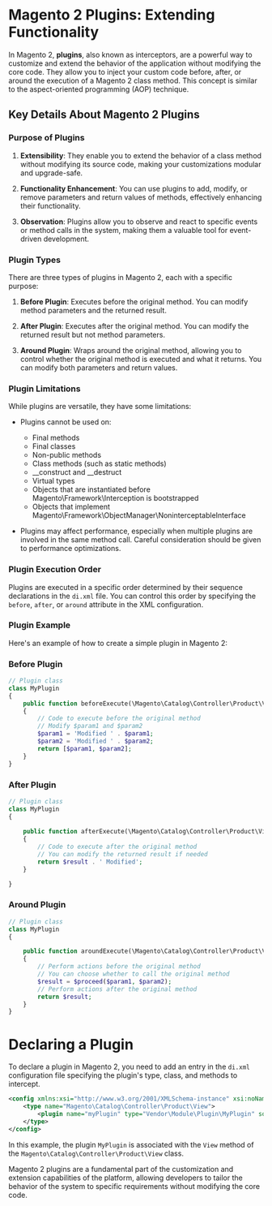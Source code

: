 # Magento 2 Plugins: Extending Functionality

In Magento 2, **plugins**, also known as interceptors, are a powerful way to customize and extend the behavior of the application without modifying the core code. They allow you to inject your custom code before, after, or around the execution of a Magento 2 class method. This concept is similar to the aspect-oriented programming (AOP) technique.

## Key Details About Magento 2 Plugins

### Purpose of Plugins

1. **Extensibility**: They enable you to extend the behavior of a class method without modifying its source code, making your customizations modular and upgrade-safe.

2. **Functionality Enhancement**: You can use plugins to add, modify, or remove parameters and return values of methods, effectively enhancing their functionality.

3. **Observation**: Plugins allow you to observe and react to specific events or method calls in the system, making them a valuable tool for event-driven development.

### Plugin Types

There are three types of plugins in Magento 2, each with a specific purpose:

1. **Before Plugin**: Executes before the original method. You can modify method parameters and the returned result.

2. **After Plugin**: Executes after the original method. You can modify the returned result but not method parameters.

3. **Around Plugin**: Wraps around the original method, allowing you to control whether the original method is executed and what it returns. You can modify both parameters and return values.

### Plugin Limitations

While plugins are versatile, they have some limitations:

- Plugins cannot be used on:
  - Final methods
  - Final classes
  - Non-public methods
  - Class methods (such as static methods)
  - __construct and __destruct
  - Virtual types
  - Objects that are instantiated before Magento\Framework\Interception is bootstrapped
  - Objects that implement Magento\Framework\ObjectManager\NoninterceptableInterface
  

- Plugins may affect performance, especially when multiple plugins are involved in the same method call. Careful consideration should be given to performance optimizations.

### Plugin Execution Order

Plugins are executed in a specific order determined by their sequence declarations in the `di.xml` file. You can control this order by specifying the `before`, `after`, or `around` attribute in the XML configuration.

### Plugin Example

Here's an example of how to create a simple plugin in Magento 2:

### Before Plugin

```php
// Plugin class
class MyPlugin
{
    public function beforeExecute(\Magento\Catalog\Controller\Product\View $subject, $param1, $param2)
    {
        // Code to execute before the original method
        // Modify $param1 and $param2
        $param1 = 'Modified ' . $param1;
        $param2 = 'Modified ' . $param2;
        return [$param1, $param2];
    }
}
```
### After Plugin

```php
// Plugin class
class MyPlugin
{
    
    public function afterExecute(\Magento\Catalog\Controller\Product\View $subject, $result)
    {
        // Code to execute after the original method
        // You can modify the returned result if needed
        return $result . ' Modified';
    }

}
```
### Around Plugin

```php
// Plugin class
class MyPlugin
{

    public function aroundExecute(\Magento\Catalog\Controller\Product\View $subject, $proceed, $param1, $param2)
    {
        // Perform actions before the original method
        // You can choose whether to call the original method
        $result = $proceed($param1, $param2);
        // Perform actions after the original method
        return $result;
    }
}
```

# Declaring a Plugin

To declare a plugin in Magento 2, you need to add an entry in the `di.xml` configuration file specifying the plugin's type, class, and methods to intercept.

```xml
<config xmlns:xsi="http://www.w3.org/2001/XMLSchema-instance" xsi:noNamespaceSchemaLocation="urn:magento:framework:ObjectManager/etc/config.xsd">
    <type name="Magento\Catalog\Controller\Product\View">
        <plugin name="myPlugin" type="Vendor\Module\Plugin\MyPlugin" sortOrder="10" disabled="false"/>
    </type>
</config>
```


In this example, the plugin `MyPlugin` is associated with the `View` method of the `Magento\Catalog\Controller\Product\View` class.

Magento 2 plugins are a fundamental part of the customization and extension capabilities of the platform, allowing developers to tailor the behavior of the system to specific requirements without modifying the core code.